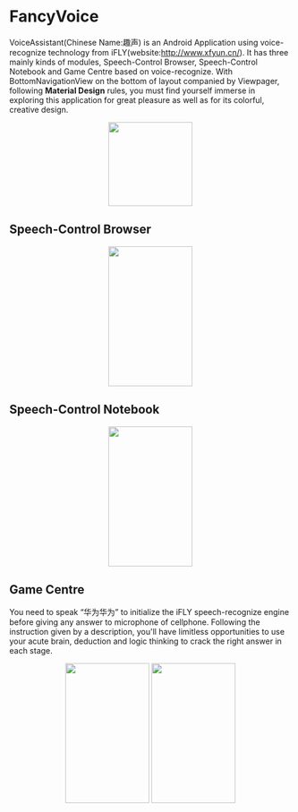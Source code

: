 # FancyVoice
VoiceAssistant(Chinese Name:趣声) is an Android Application using voice-recognize technology from iFLY(website:http://www.xfyun.cn/). It has three mainly kinds of modules, Speech-Control Browser, Speech-Control Notebook and Game Centre based on voice-recognize. With BottomNavigationView on the bottom of layout companied by Viewpager, following **Material Design** rules, you must find yourself immerse in exploring this application for great pleasure as well as for its colorful, creative design.
<div align=center><img width="150" height="150" src="http://opm54c01s.bkt.clouddn.com/18-3-16/3554926.jpg"/></div>

## Speech-Control Browser
<div align=center><img width="150" height="250" src="http://opm54c01s.bkt.clouddn.com/18-3-16/61169555.jpg"/></div>

## Speech-Control Notebook
<div align=center><img width="150" height="250" src="http://opm54c01s.bkt.clouddn.com/18-3-16/96617817.jpg"/></div>

## Game Centre
You need to speak “华为华为” to initialize the iFLY speech-recognize engine before giving any answer to microphone of cellphone. Following the instruction given by a description, you'll have limitless opportunities to use your acute brain, deduction and logic thinking to crack the right answer in each stage.
<div align=center>
  <img width="150" height="250" src="http://opm54c01s.bkt.clouddn.com/18-3-16/13284193.jpg"/>
  <img width="150" height="250" src="http://opm54c01s.bkt.clouddn.com/18-3-16/76865400.jpg"/>
</div>
